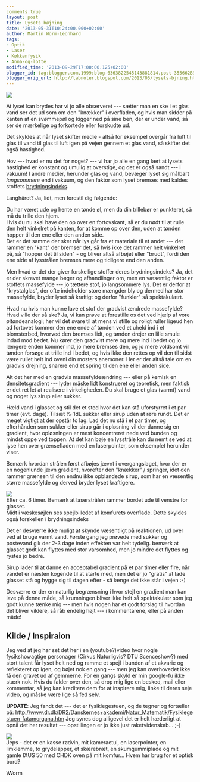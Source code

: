 ```yaml
---
comments:true
layout: post
title: Lysets bøjning
date: '2013-05-31T10:24:00.000+02:00'
author: Martin Worm-Leonhard
tags:
- Optik
- Laser
- Køkkenfysik
- Anna-og-lotte
modified_time: '2013-09-29T17:00:00.125+02:00'
blogger_id: tag:blogger.com,1999:blog-6363822545143881814.post-3556628995082371648
blogger_orig_url: http://labnoter.blogspot.com/2013/05/lysets-bjning.html
---
```

[![]({{site.url}}/images/-XqQJ4HeDjzE/UaelW7WwSzI/AAAAAAAABms/bOPkOHIUM7s/s320/laserb%C3%B8jcrop.jpg)]({{site.url}}/images/-XqQJ4HeDjzE/UaelW7WwSzI/AAAAAAAABms/bOPkOHIUM7s/s1600/laserb%C3%B8jcrop.jpg)

At lyset kan brydes har vi jo alle observeret --- sætter man en ske i et
glas vand ser det ud som om den "knækker" i overfladen, og hvis man
sidder på kanten af en svømmepøl og kigger ned på sine ben, der er under
vand, så ser de mærkelige og forkortede eller forskudte ud.

Det skyldes at når lyset skifter medie - altså for eksempel overgår fra
luft til glas til vand til glas til luft igen på vejen gennem et glas
vand, så skifter det også hastighed.

Hov --- hvad er nu det for noget? --- vi har jo alle en gang lært at lysets
hastighed er konstant og umulig at overstige, og det er også sandt --- i
vakuum! I andre medier, herunder glas og vand, bevæger lyset sig målbart
*langsommere* end i vakuum, og den faktor som lyset bremses med kaldes
stoffets
[brydningsindeks](http://da.wikipedia.org/wiki/Brydningsindeks). 

Langhåret? Ja, lidt, men forestil dig følgende:

Du har været ude og hente en tønde øl, men da din trillebør er
punkteret, så må du trille den hjem.  
Hvis du nu skal have den op over en fortovskant, så er du nødt til at
rulle den helt vinkelret på kanten, for at komme op over den, uden at
tønden hopper til den ene eller den anden side.  
Det er det samme der
sker når lys går fra et materiale til et andet --- det rammer en "kant"
der bremser det, så hvis ikke det rammer helt vinkelret på, så "hopper
det til siden" - og bliver altså afbøjet eller "brudt", fordi den ene
side af lysstrålen bremses mere og tidligere end den anden.

Men hvad er det der giver forskellige stoffer deres brydningsindeks? Ja,
det er der skrevet mange bøger og afhandlinger om, men en væsentlig
faktor er stoffets massefylde --- jo tættere stof, jo langsommere lys. Det
er derfor at "krystalglas", der ofte indeholder store mængder bly og
dermed har stor massefylde, bryder lyset så kraftigt og derfor "funkler"
så spektakulært.

Hvad nu hvis man kunne lave et stof der gradvist ændrede massefylde?
Hvad ville der så ske? Ja, vi kan prøve at forestille os det ved hjælp
af vore øltøndeanalogi; her vil det svare til at mens vi stille og
roligt ruller ligeud hen ad fortovet kommer den ene ende af tønden ved
et uheld ind i et blomsterbed, hvorved den bremses lidt, og tønden
drejer en lille smule indad mod bedet. Nu kører den gradvist mere og
mere ind i bedet og jo længere enden kommer ind, jo mere bremses den, og
jo mere voldsomt vil tønden forsøge at trille ind i bedet, og hvis ikke
den rettes op vil den til sidst være rullet helt ind oveni din mosters
anemoner. Her er der altså tale om en gradvis drejning, snarere end et
spring til den ene eller anden side.

Alt det her med en gradvis massefyldeændring --- eller på kemisk en
densitetsgradient --- lyder måske lidt konstrueret og teoretisk, men
faktisk er det ret let at realisere i virkeligheden. Du skal bruge et
glas (varmt) vand og noget lys sirup eller sukker.

Hæld vand i glasset og stil det et sted hvor det kan stå uforstyrret i
et par timer (evt. dage). Tilsæt ½-1dL sukker eller sirup uden at røre
rundt. Det er meget vigtigt at der opstår to lag. Lad det nu stå i et
par timer, og efterhånden som sukker eller sirup går i opløsning vil der
danne sig en gradient, hvor opløsningen er mest koncentreret nede ved
bunden og mindst oppe ved toppen. At det kan bøje en lysstråle kan du
nemt se ved at lyse hen over grænsefladen med en laserpointer, som
eksemplet herunder viser.

Bemærk hvordan strålen først afbøjes jævnt i overgangslaget, hvor der er
en nogenlunde jævn gradient, hvorefter den "knækker" / springer, idet
den rammer grænsen til den endnu ikke opblandede sirup, som har en
væsentlig større massefylde og derved bryder lyset kraftigere.

[![]({{site.url}}/images/-m46YtXw8S6M/UafVCyI9eRI/AAAAAAAABnM/SJB2qEIXL-I/s400/2013-05-31+00.36.10.jpg)]({{site.url}}/images/-m46YtXw8S6M/UafVCyI9eRI/AAAAAAAABnM/SJB2qEIXL-I/s1600/2013-05-31+00.36.10.jpg)  
Efter ca. 6 timer. Bemærk at laserstrålen rammer bordet ude til venstre for glasset.  
Midt i væskesøjlen ses spejlbilledet af komfurets overflade. Dette skyldes også forskellen i brydningsindeks

Det er desværre ikke muligt at skynde væsentligt på reaktionen, ud over
ved at bruge varmt vand. Første gang jeg prøvede med sukker og postevand
gik der 2-3 dage inden effekten var helt tydelig. bemærk at glasset godt
kan flyttes med stor varsomhed, men jo mindre det flyttes og rystes jo
bedre. 

Sirup lader til at danne en acceptabel gradient på et par timer
eller fire, når vandet er næsten kogende til at starte med, men det er
jo "gratis" at lade glasset stå og hygge sig til dagen efter - så længe
det ikke står i vejen :-)

Desværre er der en naturlig begrænsning i hvor stejl en gradient man kan
lave på denne måde, så krumningen bliver ikke helt så spektakulær som
jeg godt kunne tænke mig --- men hvis nogen har et godt forslag til
hvordan det bliver vildere, så råb endelig højt --- i kommentarene, eller
på anden måde!

## Kilde / Inspiraion

Jeg ved at jeg har set det her i en (youtube?)video hvor nogle
fysikshowagtige personager (Cirkus Naturligvis? DTU Scenceshow?) med
stort talent får lyset helt ned og ramme et spejl i bunden af et akvarie
og reflekteret op igen, og bøjet nok en gang --- men jeg kan overhovedet
ikke få den gravet ud af gemmerne. For en gangs skyld er min google-fu
ikke stærk nok. Hvis du falder over den, så drop mig lige en besked,
mail eller kommentar, så jeg kan kreditere dem for at inspirere mig,
linke til deres seje video, og måske være lige så fed selv. 

**UPDATE**: Jeg fandt det --- det er fysiklegestuen, og de tegner og fortæller
på: <http://www.dr.dk/DR2/Danskernes+akademi/Natur_Matematik/Fysiklegestuen_fatamorgana.htm>
Jeg synes dog alligevel det er helt hæderligt at opnå det her resultat ---
opstillingen er jo ikke just raketvidenskab... ;-)

  [![]({{site.url}}/images/-XcFqiRCvC4k/UafJxBZhOfI/AAAAAAAABm8/yaegqTWKr2c/s400/2013-05-30+20.18.28.jpg)]({{site.url}}/images/-XcFqiRCvC4k/UafJxBZhOfI/AAAAAAAABm8/yaegqTWKr2c/s1600/2013-05-30+20.18.28.jpg)  
  Jeps - det er en kasse rødvin, mit kameraetui, en laserpointer, en limklemme, to grydelapper, et skærebræt, en skumgummiplade og mit gamle IXUS 50 med CHDK oven på mit komfur... Hvem har brug for et optisk bord?

\\Worm
